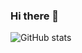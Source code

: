 ### Hi there 👋

![GitHub stats](https://github-readme-stats.vercel.app/api?username=Guilherme-Barata&show_icons=true&theme=dracula)
